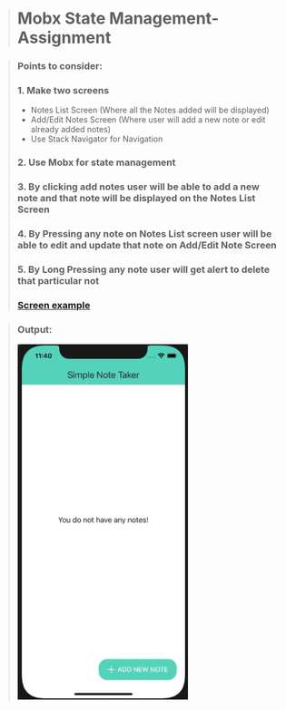 > # Mobx State Management- Assignment

> ### Points to consider:
>
> ### 1. Make two screens
>
> - Notes List Screen (Where all the Notes added will be displayed)
> - Add/Edit Notes Screen (Where user will add a new note or edit already added notes)
> - Use Stack Navigator for Navigation
>
> ### 2. Use Mobx for state management
>
> ### 3. By clicking add notes user will be able to add a new note and that note will be displayed on the Notes List Screen
>
> ### 4. By Pressing any note on Notes List screen user will be able to edit and update that note on Add/Edit Note Screen
>
> ### 5. By Long Pressing any note user will get alert to delete that particular not
>
> ### [Screen example](https://drive.google.com/file/d/10SZ-HCJ9lXfzGnF0MITxfz_mAEnEXFdF/view)

> ### Output:
>
> <img width="300px" src="./src/screenshots/output.gif"></img>
